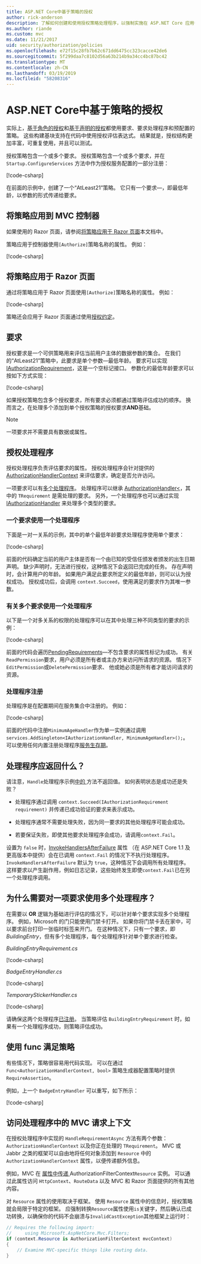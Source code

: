 ```yaml
---
title: ASP.NET Core中基于策略的授权
author: rick-anderson
description: 了解如何创建和使用授权策略处理程序，以强制实施在 ASP.NET Core 应用中的授权要求。
ms.author: riande
ms.custom: mvc
ms.date: 11/21/2017
uid: security/authorization/policies
ms.openlocfilehash: e72f15c28fb7b62c671dd6475cc323cacce42de6
ms.sourcegitcommit: 5f299daa7c8102d56a63b214b9a34cc4bc87bc42
ms.translationtype: MT
ms.contentlocale: zh-CN
ms.lasthandoff: 03/19/2019
ms.locfileid: "58208316"
---
```

# <a name="policy-based-authorization-in-aspnet-core"></a>ASP.NET Core中基于策略的授权

实际上，[基于角色的授权](xref:security/authorization/roles)和[基于声明的授权](xref:security/authorization/claims)都使用要求、要求处理程序和预配置的策略。 这些构建基块支持在代码中使用授权评估表达式。 结果就是，授权结构更加丰富，可重复使用，并且可以测试。

授权策略包含一个或多个要求。 授权策略包含一个或多个要求，并在 `Startup.ConfigureServices` 方法中作为授权服务配置的一部分注册：

[!code-csharp[](policies/samples/PoliciesAuthApp1/Startup.cs?range=32-33,48-53,61,66)]

在前面的示例中，创建了一个“AtLeast21”策略。 它只有一个要求&mdash;，即最低年龄，以参数的形式传递给要求。

## <a name="applying-policies-to-mvc-controllers"></a>将策略应用到 MVC 控制器

如果使用的 Razor 页面，请参阅[将策略应用于 Razor 页面](#applying-policies-to-razor-pages)本文档中。

策略应用于控制器使用`[Authorize]`策略名称的属性。 例如：

[!code-csharp[](policies/samples/PoliciesAuthApp1/Controllers/AlcoholPurchaseController.cs?name=snippet_AlcoholPurchaseControllerClass&highlight=4)]

## <a name="applying-policies-to-razor-pages"></a>将策略应用于 Razor 页面

通过将策略应用于 Razor 页面使用`[Authorize]`策略名称的属性。 例如：

[!code-csharp[](policies/samples/PoliciesAuthApp2/Pages/AlcoholPurchase.cshtml.cs?name=snippet_AlcoholPurchaseModelClass&highlight=4)]

策略还会应用于 Razor 页面通过使用[授权约定](xref:security/authorization/razor-pages-authorization)。

## <a name="requirements"></a>要求

授权要求是一个可供策略用来评估当前用户主体的数据参数的集合。 在我们的“AtLeast21”策略中，此要求是单个参数&mdash;最低年龄。 要求可以实现 [IAuthorizationRequirement](/dotnet/api/microsoft.aspnetcore.authorization.iauthorizationrequirement)，这是一个空标记接口。 参数化的最低年龄要求可以按如下方式实现：

[!code-csharp[](policies/samples/PoliciesAuthApp1/Services/Requirements/MinimumAgeRequirement.cs?name=snippet_MinimumAgeRequirementClass)]

如果授权策略包含多个授权要求，所有要求必须都通过策略评估成功的顺序。 换而言之，在处理多个添加到单个授权策略的授权要求**AND**基础。

> [!NOTE]
> 一项要求并不需要具有数据或属性。

<a name="security-authorization-policies-based-authorization-handler"></a>

## <a name="authorization-handlers"></a>授权处理程序

授权处理程序负责评估要求的属性。 授权处理程序会针对提供的[AuthorizationHandlerContext](/dotnet/api/microsoft.aspnetcore.authorization.authorizationhandlercontext) 来评估要求，确定是否允许访问。

一项要求可以有[多个处理程序](#security-authorization-policies-based-multiple-handlers)。 处理程序可以继承 [AuthorizationHandler\<<TRequirement >](/dotnet/api/microsoft.aspnetcore.authorization.authorizationhandler-1)，其中的 `TRequirement` 是需处理的要求。 另外，一个处理程序也可以通过实现 [IAuthorizationHandler](/dotnet/api/microsoft.aspnetcore.authorization.iauthorizationhandler) 来处理多个类型的要求。

### <a name="use-a-handler-for-one-requirement"></a>一个要求使用一个处理程序

<a name="security-authorization-handler-example"></a>

下面是一对一关系的示例，其中的单个最低年龄要求处理程序使用单个要求：

[!code-csharp[](policies/samples/PoliciesAuthApp1/Services/Handlers/MinimumAgeHandler.cs?name=snippet_MinimumAgeHandlerClass)]

前面的代码确定当前的用户主体是否有一个由已知的受信任颁发者颁发的出生日期声明。 缺少声明时，无法进行授权，这种情况下会返回已完成的任务。 存在声明时，会计算用户的年龄。 如果用户满足此要求所定义的最低年龄，则可以认为授权成功。 授权成功后，会调用 `context.Succeed`，使用满足的要求作为其唯一参数。

### <a name="use-a-handler-for-multiple-requirements"></a>有关多个要求使用一个处理程序

以下是一个对多关系的权限的处理程序可以在其中处理三种不同类型的要求的示例：

[!code-csharp[](policies/samples/PoliciesAuthApp1/Services/Handlers/PermissionHandler.cs?name=snippet_PermissionHandlerClass)]

前面的代码会遍历[PendingRequirements](/dotnet/api/microsoft.aspnetcore.authorization.authorizationhandlercontext.pendingrequirements#Microsoft_AspNetCore_Authorization_AuthorizationHandlerContext_PendingRequirements)&mdash;不包含要求的属性标记为成功。 有关`ReadPermission`要求，用户必须是所有者或主办方来访问所请求的资源。 情况下`EditPermission`或`DeletePermission`要求、 他或她必须是所有者才能访问请求的资源。

<a name="security-authorization-policies-based-handler-registration"></a>

### <a name="handler-registration"></a>处理程序注册

处理程序是在配置期间在服务集合中注册的。 例如：

[!code-csharp[](policies/samples/PoliciesAuthApp1/Startup.cs?range=32-33,48-53,61,62-63,66)]

前面的代码中注册`MinimumAgeHandler`作为单一实例通过调用`services.AddSingleton<IAuthorizationHandler, MinimumAgeHandler>();`。 可以使用任何内置注册处理程序[服务生存期](xref:fundamentals/dependency-injection#service-lifetimes)。

## <a name="what-should-a-handler-return"></a>处理程序应返回什么？

请注意，`Handle`处理程序示例[中的 ](#security-authorization-handler-example) 方法不返回值。 如何表明状态是成功还是失败？

* 处理程序通过调用 `context.Succeed(IAuthorizationRequirement requirement)` 并传递已成功验证的要求来表示成功。

* 处理程序通常不需要处理失败，因为同一要求的其他处理程序可能会成功。

* 若要保证失败，即使其他要求处理程序会成功，请调用`context.Fail`。

设置为 `false` 时，[InvokeHandlersAfterFailure](/dotnet/api/microsoft.aspnetcore.authorization.authorizationoptions.invokehandlersafterfailure#Microsoft_AspNetCore_Authorization_AuthorizationOptions_InvokeHandlersAfterFailure) 属性 （在 ASP.NET Core 1.1 及更高版本中提供）会在已调用 `context.Fail` 的情况下不执行处理程序。 `InvokeHandlersAfterFailure` 默认为 `true`，这种情况下会调用所有处理程序。 这样要求以产生副作用，例如日志记录，这些始终发生即使`context.Fail`已在另一个处理程序调用。

<a name="security-authorization-policies-based-multiple-handlers"></a>

## <a name="why-would-i-want-multiple-handlers-for-a-requirement"></a>为什么需要对一项要求使用多个处理程序？

在需要以 **OR** 逻辑为基础进行评估的情况下，可以针对单个要求实现多个处理程序。 例如，Microsoft 的门只能使用门禁卡打开。 如果你将门禁卡丢在家中，可以要求前台打印一张临时标签来开门。 在这种情况下，只有一个要求，即 *BuildingEntry*，但有多个处理程序，每个处理程序针对单个要求进行检查。

*BuildingEntryRequirement.cs*

[!code-csharp[](policies/samples/PoliciesAuthApp1/Services/Requirements/BuildingEntryRequirement.cs?name=snippet_BuildingEntryRequirementClass)]

*BadgeEntryHandler.cs*

[!code-csharp[](policies/samples/PoliciesAuthApp1/Services/Handlers/BadgeEntryHandler.cs?name=snippet_BadgeEntryHandlerClass)]

*TemporaryStickerHandler.cs*

[!code-csharp[](policies/samples/PoliciesAuthApp1/Services/Handlers/TemporaryStickerHandler.cs?name=snippet_TemporaryStickerHandlerClass)]

请确保这两个处理程序[已注册](xref:security/authorization/policies#security-authorization-policies-based-handler-registration)。 当策略评估 `BuildingEntryRequirement` 时，如果有一个处理程序成功，则策略评估成功。

## <a name="using-a-func-to-fulfill-a-policy"></a>使用 func 满足策略

有些情况下，策略很容易用代码实现。 可以在通过 `Func<AuthorizationHandlerContext, bool>` 策略生成器配置策略时提供 `RequireAssertion`。


例如，上一个 `BadgeEntryHandler` 可以重写，如下所示：

[!code-csharp[](policies/samples/PoliciesAuthApp1/Startup.cs?range=50-51,55-61)]

## <a name="accessing-mvc-request-context-in-handlers"></a>访问处理程序中的 MVC 请求上下文

在授权处理程序中实现的 `HandleRequirementAsync` 方法有两个参数：`AuthorizationHandlerContext` 以及你正在处理的 `TRequirement`。 MVC 或 Jabbr 之类的框架可以自由地将任何对象添加到 `Resource` 中的 `AuthorizationHandlerContext` 属性，以便传递额外信息。

例如，MVC 在 [ 属性中传递 ](/dotnet/api/?term=AuthorizationFilterContext)AuthorizationFilterContext`Resource` 实例。 可以通过此属性访问 `HttpContext`、`RouteData` 以及 MVC 和 Razor 页面提供的所有其他内容。

对 `Resource` 属性的使用取决于框架。 使用 `Resource` 属性中的信息时，授权策略就会局限于特定的框架。 应强制转换`Resource`属性使用`is`关键字，然后确认已成功转换，以确保你的代码不会崩溃与`InvalidCastException`其他框架上运行时：

```csharp
// Requires the following import:
//     using Microsoft.AspNetCore.Mvc.Filters;
if (context.Resource is AuthorizationFilterContext mvcContext)
{
    // Examine MVC-specific things like routing data.
}
```
